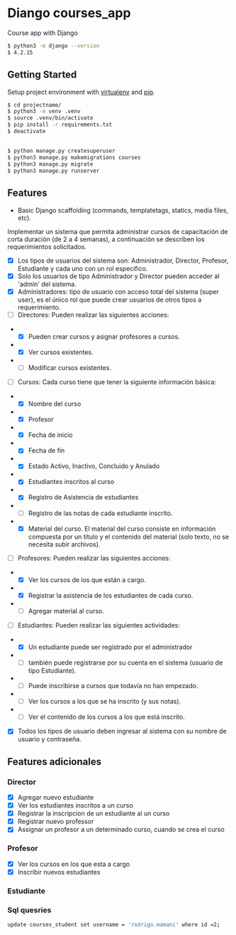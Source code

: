 # Diango courses_app
Course app with Django

```bash
$ python3 -m django --version
$ 4.2.15
```

## Getting Started

Setup project environment with [virtualenv](https://virtualenv.pypa.io) and [pip](https://pip.pypa.io).

```bash
$ cd projectname/
$ python3 -m venv .venv
$ source .venv/bin/activate
$ pip install -r requirements.txt
$ deactivate
```
## 
```bash
$ python manage.py createsuperuser
$ python3 manage.py makemigrations courses
$ python3 manage.py migrate
$ python3 manage.py runserver
```

## Features

* Basic Django scaffolding (commands, templatetags, statics, media files, etc).

Implementar un sistema que permita administrar cursos de capacitación de corta duración (de 2 a 4 semanas), a continuación se describen los requerimientos solicitados.

- [x] Los tipos de usuarios del sistema son: Administrador, Director, Profesor, Estudiante y cada uno con un rol especifico.
- [x] Solo los usuarios de tipo Administrador y Director pueden acceder al 'admin' del sistema.
- [x] Administradores: tipo de usuario con acceso total del sistema (super user), es el único rol que puede crear usuarios de otros tipos a requerimiento.
- [ ] Directores: Pueden realizar las siguientes acciones:
- - [x] Pueden crear cursos y asignar profesores a cursos.
- - [x] Ver cursos existentes.
- - [ ] Modificar cursos existentes.
- [ ] Cursos: Cada curso tiene que tener la siguiente información básica:
- - [x] Nombre del curso
- - [x] Profesor
- - [x] Fecha de inicio
- - [x] Fecha de fin
- - [x] Estado Activo, Inactivo, Concluido y Anulado
- - [x] Estudiantes inscritos al curso
- - [x] Registro de Asistencia de estudiantes
- - [ ] Registro de las notas de cada estudiante inscrito.
- - [x] Material del curso. El material del curso consiste en información compuesta por un título y el contenido del material (solo texto, no se necesita subir archivos).
- [ ] Profesores: Pueden realizar las siguientes acciones:
- - [x] Ver los cursos de los que están a cargo.
- - [x] Registrar la asistencia de los estudiantes de cada curso.
- - [ ] Agregar material al curso.
- [ ] Estudiantes: Pueden realizar las siguientes actividades:
- - [x] Un estudiante puede ser registrado por el administrador
- - [ ] también puede registrarse por su cuenta en el sistema (usuario de tipo Estudiante).
- - [ ] Puede inscribirse a cursos que todavía no han empezado.
- - [ ] Ver los cursos a los que se ha inscrito (y sus notas).
- - [ ] Ver el contenido de los cursos a los que está inscrito.
- [x] Todos los tipos de usuario deben ingresar al sistema con su nombre de usuario y contraseña.


## Features adicionales
### Director
- [x] Agregar nuevo estudiante
- [x] Ver los estudiantes inscritos a un curso
- [x] Registrar la inscripcion de un estudiante al un curso
- [x] Registrar nuevo professor
- [x] Assignar un profesor a un determinado curso, cuando se crea el curso
### Profesor
- [x] Ver los cursos en los que esta a cargo
- [x] Inscribir nuevos estudiantes
### Estudiante


### Sql quesries
```bash
update courses_student set username = 'rodrigo.mamani' where id =2;
```